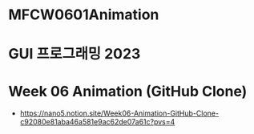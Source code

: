 # MFCW0601Animation

# GUI 프로그래밍 2023
# Week 06 Animation (GitHub Clone)

- https://nano5.notion.site/Week06-Animation-GitHub-Clone-c92080e81aba46a581e9ac62de07a61c?pvs=4
